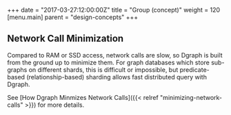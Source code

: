 +++
date = "2017-03-27:12:00:00Z"
title = "Group (concept)"
weight = 120
[menu.main]
    parent = "design-concepts"
+++
## Network Call Minimization
Compared to RAM or SSD access, network calls are slow, so Dgraph is built from the ground up to minimize them. For graph databases which store sub-graphs on different shards, this is difficult or impossible, but predicate-based (relationship-based) sharding allows fast distributed query with Dgraph.

See [How Dgraph Minmizes Network Calls]({{< relref "minimizing-network-calls" >}}) for more details.
